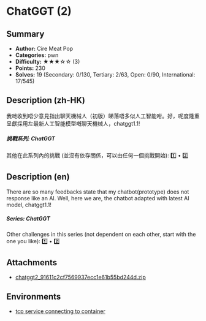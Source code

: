 ChatGGT (2)
===

## Summary

* **Author:** Cire Meat Pop
* **Categories:** pwn
* **Difficulty:** ★★★☆☆ (3)
* **Points:** 230
* **Solves:** 19 (Secondary: 0/130, Tertiary: 2/63, Open: 0/90, International: 17/545)

## Description (zh-HK)

我哋收到唔少意見指出聊天機械人（初版）睇落唔多似人工智能咁。好，呢度隆重呈獻採用左最新人工智能模型嘅聊天機械人，chatggt1.1!

##### 挑戰系列: ChatGGT

其他在此系列內的挑戰 (並沒有依存關係，可以由任何一個挑戰開始): [1️⃣](/challenges/64) • [2️⃣](/challenges/56)

## Description (en)

There are so many feedbacks state that my chatbot(prototype) does not response like an AI. Well, here we are, the chatbot adapted with latest AI model, chatggt1.1!

##### Series: ChatGGT

Other challenges in this series (not dependent on each other, start with the one you like): [1️⃣](/challenges/64) • [2️⃣](/challenges/56)

## Attachments

- [chatggt2_91611c2cf7569937ecc1e61b55bd244d.zip](https://github.com/blackb6a/hkcert-ctf-2024-challenges/releases/download/v1.0.0/chatggt2_91611c2cf7569937ecc1e61b55bd244d.zip)


## Environments

- [tcp service connecting to container](env)


